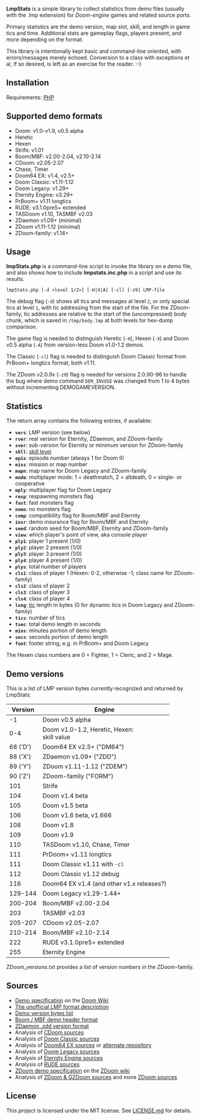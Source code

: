 **LmpStats** is a simple library to collect statistics from demo files (usually with the .lmp extension) for *Doom-engine* games and related source ports.

Primary statistics are the demo version, map slot, skill, and length in game tics and time. Additional stats are gameplay flags, players present, and more depending on the format.

This library is intentionally kept basic and command-line oriented, with errors/messages merely echoed.  Conversion to a class with exceptions et al, if so desired, is left as an exercise for the reader. :-)

## Installation

Requirements: [PHP](https://www.php.net)

## Supported demo formats

* Doom: v1.0-v1.9, v0.5 alpha
* Heretic
* Hexen
* Strife: v1.01
* Boom/MBF: v2.00-2.04, v2.10-2.14
* CDoom: v2.05-2.07
* Chase, Timer
* Doom64 EX: v1.4, v2.5+
* Doom Classic: v1.11-1.12
* Doom Legacy: v1.29+
* Eternity Engine: v3.29+
* PrBoom+ v1.11 longtics
* RUDE: v3.1.0pre5+ extended
* TASDoom v1.10, TASMBF v2.03
* ZDaemon v1.09+ (minimal)
* ZDoom v1.11-1.12 (minimal)
* ZDoom-family: v1.14+

## Usage

**lmpStats.php** is a command-line script to invoke the library on a demo file, and also shows how to include **lmpstats.inc.php** in a script and use its results.

    lmpStats.php [-d <level 1/2>] [-H|X|A] [-cl] [-z9] LMP-file

The debug flag (`-d`) shows all tics and messages at level `2`, or only special tics at level `1`, with tic addressing from the start of the file.  For the ZDoom-family, tic addresses are relative to the start of the (uncompressed) body chunk, which is saved in `/tmp/body.lmp` at both levels for hex-dump comparison.

The game flag is needed to distinguish Heretic (`-H`), Hexen (`-X`) and Doom v0.5 alpha (`-A`) from version-less Doom v1.0-1.2 demos.

The Classic (`-cl`) flag is needed to distinguish Doom Classic format from PrBoom+ longtics format, both v1.11.

The ZDoom v2.0.9x (`-z9`) flag is needed for versions 2.0.90-96 to handle the bug where demo command `DEM_INVUSE` was changed from 1 to 4 bytes without incrementing DEMOGAMEVERSION.

## Statistics

The return array contains the following entries, if available:

* **`vers`**: LMP version (see below)
* **`rver`**: real version for Eternity, ZDaemon, and ZDoom-family
* **`sver`**: sub-version for Eternity or minimum version for ZDoom-family
* **`skll`**: [skill level](https://doomwiki.org/wiki/Skill_level)
* **`epis`**: episode number (always 1 for Doom II)
* **`miss`**: mission or map number
* **`mapn`**: map name for Doom Legacy and ZDoom-family
* **`mode`**: multiplayer mode: 1 = deathmatch, 2 = altdeath, 0 = single- or cooperative
* **`mply`**: multiplayer flag for Doom Legacy
* **`resp`**: respawning monsters flag
* **`fast`**: fast monsters flag
* **`nomo`**: no monsters flag
* **`comp`**: compatibility flag for Boom/MBF and Eternity
* **`insr`**: demo insurance flag for Boom/MBF and Eternity
* **`seed`**: random seed for Boom/MBF, Eternity and ZDoom-family
* **`view`**: which player's point of view, aka console player
* **`ply1`**: player 1 present (1/0)
* **`ply2`**: player 2 present (1/0)
* **`ply3`**: player 3 present (1/0)
* **`ply4`**: player 4 present (1/0)
* **`plys`**: total number of players
* **`cls1`**: class of player 1 (Hexen: 0-2, otherwise -1; class name for ZDoom-family)
* **`cls2`**: class of player 2
* **`cls3`**: class of player 3
* **`cls4`**: class of player 4
* **`long`**: [tic](https://doomwiki.org/wiki/Tic) length in bytes (0 for dynamic tics in Doom Legacy and ZDoom-family)
* **`tics`**: number of tics
* **`tsec`**: total demo length in seconds
* **`mins`**: minutes portion of demo length
* **`secs`**: seconds portion of demo length
* **`foot`**: footer string, e.g. in PrBoom+ and Doom Legacy

The Hexen class numbers are 0 = Fighter, 1 = Cleric, and 2 = Mage.

## Demo versions

This is a list of LMP version bytes currently recognized and returned by LmpStats:

| Version  | Engine |
|----------|--------|
| -1       | Doom v0.5 alpha |
| 0-4      | Doom v1.0-1.2, Heretic, Hexen:<br>skill value |
| 68 ('D') | Doom64 EX v2.5+ ("DM64") |
| 88 ('X') | ZDaemon v1.09+ ("ZDD") |
| 89 ('Y') | ZDoom v1.11-1.12 ("ZDEM") |
| 90 ('Z') | ZDoom-family ("FORM") |
| 101      | Strife |
| 104      | Doom v1.4 beta |
| 105      | Doom v1.5 beta |
| 106      | Doom v1.6 beta, v1.666 |
| 108      | Doom v1.8 |
| 109      | Doom v1.9 |
| 110      | TASDoom v1.10, Chase, Timer |
| 111      | PrDoom+ v1.11 longtics |
| 111      | Doom Classic v1.11 with `-cl` |
| 112      | Doom Classic v1.12 debug |
| 116      | Doom64 EX v1.4 (and other v1.x releases?) |
| 129-144  | Doom Legacy v1.29-1.44+ |
| 200-204  | Boom/MBF v2.00-2.04 |
| 203      | TASMBF v2.03 |
| 205-207  | CDoom v2.05-2.07 |
| 210-214  | Boom/MBF v2.10-2.14 |
| 222      | RUDE v3.1.0pre5+ extended |
| 255      | Eternity Engine |

ZDoom_versions.txt provides a list of version numbers in the ZDoom-family.

## Sources

* [Demo specification](https://doomwiki.org/wiki/Demo#Technical_information) on the [Doom Wiki](https://doomwiki.org/)
* [The unofficial LMP format description](http://web.archive.org/web/20090920220417/http://demospecs.planetquake.gamespy.com/lmp/lmp.html)
* [Demo version bytes list](https://www.doomworld.com/forum/topic/120007-specifications-for-source-port-demo-formats/?tab=comments#comment-2265059)
* [Boom / MBF demo header format](https://www.doomworld.com/forum/topic/72033-boom-mbf-demo-header-format/)
* [ZDaemon .zdd version format](https://www.doomworld.com/forum/topic/120789-lmpstats-a-php-library-to-collect-demo-statistics/?tab=comments#comment-2313099)
* Analysis of [CDoom sources](https://sourceforge.net/projects/cdoom207/files/)
* Analysis of [Doom Classic sources](https://github.com/id-Software/DOOM-3-BFG/tree/master/doomclassic)
* Analysis of [Doom64 EX sources](https://sourceforge.net/p/doom64ex/code/HEAD/tree/) or [alternate repository](https://github.com/svkaiser/Doom64EX/tree/master/src)
* Analysis of [Doom Legacy sources](https://sourceforge.net/projects/doomlegacy/files/)
* Analysis of [Eternity Engine sources](https://github.com/team-eternity/eternity)
* Analysis of [RUDE sources](https://github.com/drfrag666/RUDE)
* [ZDoom demo specification](https://zdoom.org/wiki/Demo) on the [ZDoom wiki](https://zdoom.org/wiki/)
* Analysis of [ZDoom & GZDoom sources](https://zdoom.org/files/) and more [ZDoom sources](https://forum.zdoom.org/viewtopic.php?t=59727)

## License

This project is licensed under the MIT license. See [LICENSE.md](LICENSE.md) for details.

